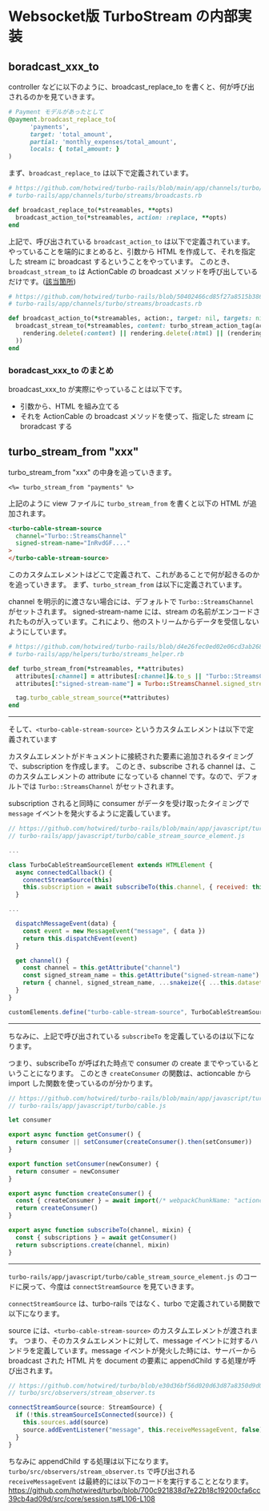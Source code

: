 # Websocket版 TurboStream の内部実装

## boradcast_xxx_to

controller などに以下のように、broadcast_replace_to を書くと、何が呼び出されるのかを見ていきます。

```ruby
# Payment モデルがあったとして
@payment.broadcast_replace_to(
      'payments',
      target: 'total_amount',
      partial: 'monthly_expenses/total_amount',
      locals: { total_amount: }
)
```

まず、`broadcast_replace_to` は以下で定義されています。

```ruby
# https://github.com/hotwired/turbo-rails/blob/main/app/channels/turbo/streams/broadcasts.rb#L12-L14
# turbo-rails/app/channels/turbo/streams/broadcasts.rb

def broadcast_replace_to(*streamables, **opts)
  broadcast_action_to(*streamables, action: :replace, **opts)
end
```

上記で、呼び出されている `broadcast_action_to` は以下で定義されています。
やっていることを端的にまとめると、引数から HTML を作成して、それを指定した stream に broadcast するということをやっています。
このとき、`broadcast_stream_to` は ActionCable の broadcast メソッドを呼び出しているだけです。([該当箇所](https://github.com/hotwired/turbo-rails/blob/50402466cd85f27a8515b3865797d12ac741c26d/app/channels/turbo/streams/broadcasts.rb#L79-L81))

```ruby
# https://github.com/hotwired/turbo-rails/blob/50402466cd85f27a8515b3865797d12ac741c26d/app/channels/turbo/streams/broadcasts.rb#L36-L40
# turbo-rails/app/channels/turbo/streams/broadcasts.rb

def broadcast_action_to(*streamables, action:, target: nil, targets: nil, **rendering)
  broadcast_stream_to(*streamables, content: turbo_stream_action_tag(action, target: target, targets: targets, template:
    rendering.delete(:content) || rendering.delete(:html) || (rendering.any? ? render_format(:html, **rendering) : nil)
  ))
end
```

###  boradcast_xxx_to のまとめ

broadcast_xxx_to が実際にやっていることは以下です。

- 引数から、HTML を組み立てる
- それを ActionCable の broadcast メソッドを使って、指定した stream に broradcast する

## turbo_stream_from "xxx"

turbo_stream_from "xxx" の中身を追っていきます。

```
<%= turbo_stream_from "payments" %>
```

上記のように view ファイルに `turbo_stream_from` を書くと以下の HTML が追加されます。

```html
<turbo-cable-stream-source
  channel="Turbo::StreamsChannel"
  signed-stream-name="InRvdGF...."
>
</turbo-cable-stream-source>
```

このカスタムエレメントはどこで定義されて、これがあることで何が起きるのかを追っていきます。
まず、`turbo_stream_from` は以下に定義されています。

channel を明示的に渡さない場合には、デフォルトで `Turbo::StreamsChannel` がセットされます。
signed-stream-name には、stream の名前がエンコードされたものが入っています。これにより、他のストリームからデータを受信しないようにしています。

```ruby
# https://github.com/hotwired/turbo-rails/blob/d4e26fec0ed02e06cd3ab26882dc234fccd2972a/app/helpers/turbo/streams_helper.rb
# turbo-rails/app/helpers/turbo/streams_helper.rb

def turbo_stream_from(*streamables, **attributes)
  attributes[:channel] = attributes[:channel]&.to_s || "Turbo::StreamsChannel"
  attributes[:"signed-stream-name"] = Turbo::StreamsChannel.signed_stream_name(streamables)

  tag.turbo_cable_stream_source(**attributes)
end
```

-----------

そして、`<turbo-cable-stream-source>` というカスタムエレメントは以下で定義されています

カスタムエレメントがドキュメントに接続された要素に追加されるタイミングで、subscription を作成します。
このとき、subscribe される channel は、このカスタムエレメントの attribute になっている channel です。なので、デフォルトでは `Turbo::StreamsChannel` がセットされます。

subscription されると同時に consumer がデータを受け取ったタイミングで `message` イベントを発火するように定義しています。

```js
// https://github.com/hotwired/turbo-rails/blob/main/app/javascript/turbo/cable_stream_source_element.js#L5
// turbo-rails/app/javascript/turbo/cable_stream_source_element.js

...

class TurboCableStreamSourceElement extends HTMLElement {
  async connectedCallback() {
    connectStreamSource(this)
    this.subscription = await subscribeTo(this.channel, { received: this.dispatchMessageEvent.bind(this) })
  }

...

  dispatchMessageEvent(data) {
    const event = new MessageEvent("message", { data })
    return this.dispatchEvent(event)
  }

  get channel() {
    const channel = this.getAttribute("channel")
    const signed_stream_name = this.getAttribute("signed-stream-name")
    return { channel, signed_stream_name, ...snakeize({ ...this.dataset }) }
  }
}

customElements.define("turbo-cable-stream-source", TurboCableStreamSourceElement)
```

----

ちなみに、上記で呼び出されている `subscribeTo` を定義しているのは以下になります。

つまり、subscribeTo が呼ばれた時点で  consumer の create までやっているということになります。
このとき `createConsumer` の関数は、actioncable から import した関数を使っているのが分かります。

```js
// https://github.com/hotwired/turbo-rails/blob/main/app/javascript/turbo/cable.js
// turbo-rails/app/javascript/turbo/cable.js

let consumer

export async function getConsumer() {
  return consumer || setConsumer(createConsumer().then(setConsumer))
}

export function setConsumer(newConsumer) {
  return consumer = newConsumer
}

export async function createConsumer() {
  const { createConsumer } = await import(/* webpackChunkName: "actioncable" */ "@rails/actioncable/src")
  return createConsumer()
}

export async function subscribeTo(channel, mixin) {
  const { subscriptions } = await getConsumer()
  return subscriptions.create(channel, mixin)
}
```

-------

`turbo-rails/app/javascript/turbo/cable_stream_source_element.js` のコードに戻って、今度は `connectStreamSource` を見ていきます。

`connectStreamSource` は、turbo-rails ではなく、turbo で定義されている関数で以下になります。

source には、`<turbo-cable-stream-source>` のカスタムエレメントが渡されます。
つまり、そのカスタムエレメントに対して、message イベントに対するハンドラを定義しています。message イベントが発火した時には、サーバーから broadcast された HTML 片を document の要素に appendChild する処理が呼び出されます。

```js
// https://github.com/hotwired/turbo/blob/e30d36bf56d020d63d87a8350d9d0361edd9b804/src/observers/stream_observer.ts#L32-L36
// turbo/src/observers/stream_observer.ts

connectStreamSource(source: StreamSource) {
  if (!this.streamSourceIsConnected(source)) {
    this.sources.add(source)
    source.addEventListener("message", this.receiveMessageEvent, false)
  }
}
```

ちなみに appendChild する処理は以下になります。
`turbo/src/observers/stream_observer.ts` で呼び出される `receiveMessageEvent` は最終的には以下のコードを実行することとなります。
https://github.com/hotwired/turbo/blob/700c921838d7e22b18c19200cfa6cc39cb4ad09d/src/core/session.ts#L106-L108
